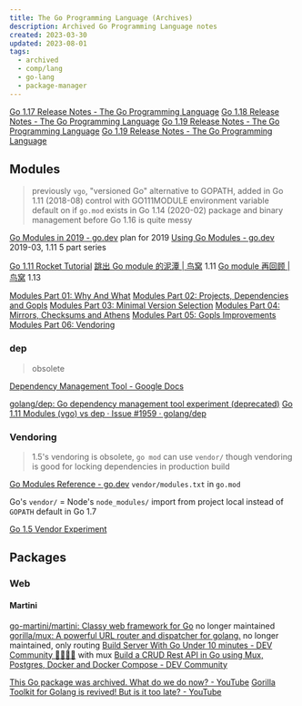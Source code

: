 ```yaml
---
title: The Go Programming Language (Archives)
description: Archived Go Programming Language notes
created: 2023-03-30
updated: 2023-08-01
tags:
  - archived
  - comp/lang
  - go-lang
  - package-manager
---
```


[Go 1.17 Release Notes - The Go Programming Language](https://go.dev/doc/go1.17)
[Go 1.18 Release Notes - The Go Programming Language](https://go.dev/doc/go1.18)
[Go 1.19 Release Notes - The Go Programming Language](https://go.dev/doc/go1.19)
[Go 1.19 Release Notes - The Go Programming Language](https://go.dev/doc/go1.20)

## Modules

> previously `vgo`, "versioned Go"
> alternative to GOPATH, added in Go 1.11 (2018-08)
> control with GO111MODULE environment variable
> default on if `go.mod` exists in Go 1.14 (2020-02)
> package and binary management before Go 1.16 is quite messy

[Go Modules in 2019 - go.dev](https://go.dev/blog/modules2019) plan for 2019
[Using Go Modules - go.dev](https://go.dev/blog/using-go-modules) 2019-03, 1.11 5 part series

[Go 1.11 Rocket Tutorial](https://getstream.io/blog/go-1-11-rocket-tutorial/)
[跳出 Go module 的泥潭 | 鸟窝](https://colobu.com/2018/08/27/learn-go-module/) 1.11
[Go module 再回顾 | 鸟窝](https://colobu.com/2019/09/23/review-go-module-again/) 1.13

[Modules Part 01: Why And What](https://www.ardanlabs.com/blog/2019/10/modules-01-why-and-what.html)
[Modules Part 02: Projects, Dependencies and Gopls](https://www.ardanlabs.com/blog/2019/12/modules-02-projects-dependencies-gopls.html)
[Modules Part 03: Minimal Version Selection](https://www.ardanlabs.com/blog/2019/12/modules-03-minimal-version-selection.html)
[Modules Part 04: Mirrors, Checksums and Athens](https://www.ardanlabs.com/blog/2020/02/modules-04-mirros-checksums-athens.html)
[Modules Part 05: Gopls Improvements](https://www.ardanlabs.com/blog/2020/04/modules-05-gopls-improvements.html)
[Modules Part 06: Vendoring](https://www.ardanlabs.com/blog/2020/04/modules-06-vendoring.html)

### dep

> obsolete

[Dependency Management Tool - Google Docs](https://docs.google.com/document/d/1qnmjwfMmvSCDaY4jxPmLAccaaUI5FfySNE90gB0pTKQ/edit#)

[golang/dep: Go dependency management tool experiment (deprecated)](https://github.com/golang/dep)
[Go 1.11 Modules (vgo) vs dep · Issue #1959 · golang/dep](https://github.com/golang/dep/issues/1959)

### Vendoring

> 1.5's vendoring is obsolete, `go mod` can use `vendor/` though
> vendoring is good for locking dependencies in production build

[Go Modules Reference - go.dev](https://go.dev/ref/mod#vendoring) `vendor/modules.txt` in `go.mod`

Go's `vendor/` = Node's `node_modules/`
import from project local instead of `GOPATH`
default in Go 1.7

[Go 1.5 Vendor Experiment](https://go.googlesource.com/proposal/+/master/design/25719-go15vendor.md)

## Packages

### Web

#### Martini

[go-martini/martini: Classy web framework for Go](https://github.com/go-martini/martini) no longer maintained
[gorilla/mux: A powerful URL router and dispatcher for golang.](https://github.com/gorilla/mux) no longer maintained, only routing
[Build Server With Go Under 10 minutes - DEV Community 👩‍💻👨‍💻](https://dev.to/aniket762/build-server-with-go-under-10-minutes-1i9m) with mux
[Build a CRUD Rest API in Go using Mux, Postgres, Docker and Docker Compose - DEV Community](https://dev.to/francescoxx/build-a-crud-rest-api-in-go-using-mux-postgres-docker-and-docker-compose-2a75)

[This Go package was archived. What do we do now? - YouTube](https://www.youtube.com/watch?v=j584uJhWWhE)
[Gorilla Toolkit for Golang is revived! But is it too late? - YouTube](https://www.youtube.com/watch?v=v6gnINA1d6k)
